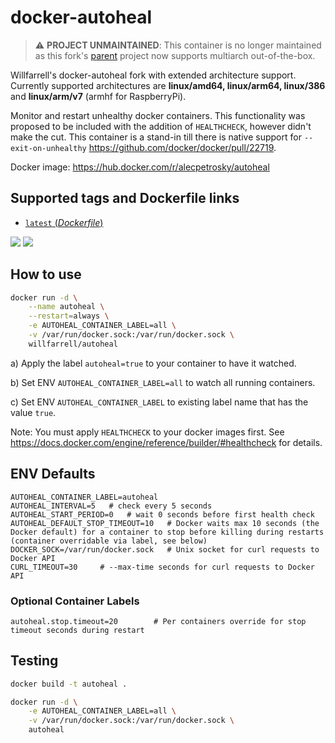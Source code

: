# docker-autoheal

> :warning: **PROJECT UNMAINTAINED**: This container is no longer maintained as this fork's [parent](https://github.com/willfarrell/docker-autoheal/) project now supports multiarch out-of-the-box.

Willfarrell's docker-autoheal fork with extended architecture support.
Currently supported architectures are **linux/amd64, linux/arm64, linux/386** and **linux/arm/v7** (armhf for RaspberryPi).

Monitor and restart unhealthy docker containers.
This functionality was proposed to be included with the addition of `HEALTHCHECK`, however didn't make the cut.
This container is a stand-in till there is native support for `--exit-on-unhealthy` https://github.com/docker/docker/pull/22719.

Docker image: https://hub.docker.com/r/alecpetrosky/autoheal

## Supported tags and Dockerfile links
- [`latest` (*Dockerfile*)](https://github.com/willfarrell/docker-autoheal/blob/master/Dockerfile)

[![](https://images.microbadger.com/badges/version/willfarrell/autoheal.svg)](http://microbadger.com/images/willfarrell/autoheal "Get your own version badge on microbadger.com")  [![](https://images.microbadger.com/badges/image/willfarrell/autoheal.svg)](http://microbadger.com/images/willfarrell/autoheal "Get your own image badge on microbadger.com")

## How to use
```bash
docker run -d \
    --name autoheal \
    --restart=always \
    -e AUTOHEAL_CONTAINER_LABEL=all \
    -v /var/run/docker.sock:/var/run/docker.sock \
    willfarrell/autoheal
```
a) Apply the label `autoheal=true` to your container to have it watched.

b) Set ENV `AUTOHEAL_CONTAINER_LABEL=all` to watch all running containers.

c) Set ENV `AUTOHEAL_CONTAINER_LABEL` to existing label name that has the value `true`.

Note: You must apply `HEALTHCHECK` to your docker images first. See https://docs.docker.com/engine/reference/builder/#healthcheck for details.

## ENV Defaults
```
AUTOHEAL_CONTAINER_LABEL=autoheal
AUTOHEAL_INTERVAL=5   # check every 5 seconds
AUTOHEAL_START_PERIOD=0   # wait 0 seconds before first health check
AUTOHEAL_DEFAULT_STOP_TIMEOUT=10   # Docker waits max 10 seconds (the Docker default) for a container to stop before killing during restarts (container overridable via label, see below)
DOCKER_SOCK=/var/run/docker.sock   # Unix socket for curl requests to Docker API
CURL_TIMEOUT=30     # --max-time seconds for curl requests to Docker API
```

### Optional Container Labels
```
autoheal.stop.timeout=20        # Per containers override for stop timeout seconds during restart
```

## Testing
```bash
docker build -t autoheal .

docker run -d \
    -e AUTOHEAL_CONTAINER_LABEL=all \
    -v /var/run/docker.sock:/var/run/docker.sock \
    autoheal                                                                        
```
